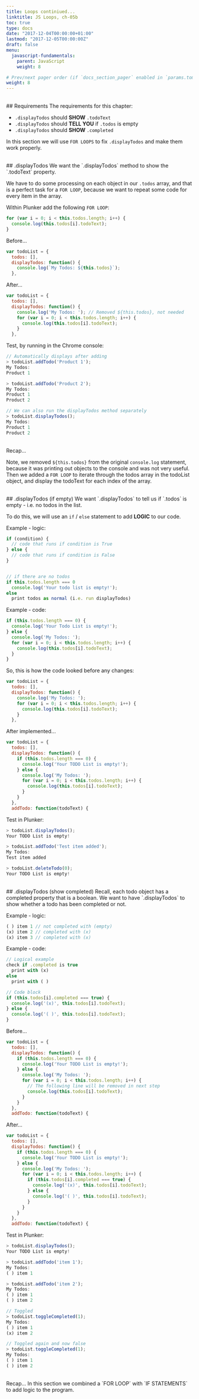 ```yaml
---
title: Loops continiued...
linktitle: JS Loops, ch-05b
toc: true
type: docs
date: "2017-12-04T00:00:00+01:00"
lastmod: "2017-12-05T00:00:00Z"
draft: false
menu:
  javascript-fundamentals:
    parent: JavaScript
    weight: 8

# Prev/next pager order (if `docs_section_pager` enabled in `params.toml`)
weight: 8
---
```


<br>
## Requirements
The requirements for this chapter:  

- `.displayTodos` should **SHOW** `.todoText`  
- `.displayTodos` should **TELL YOU** if `.todos` is empty  
- `.displayTodos` should **SHOW** `.completed`  

In this section we will use `FOR LOOPS` to fix `.displayTodos` and make them work properly.  

<br>
## .displayTodos
We want the `.displayTodos` method to show the `.todoText` property.  

We have to do some processing on each object in our `.todos` array, and that is a perfect task for a `FOR LOOP`, because we want to repeat some code for every item in the array.  

Within Plunker add the following `FOR LOOP`:  

```javascript
for (var i = 0; i < this.todos.length; i++) {
  console.log(this.todos[i].todoText);
}
```

Before...  
```javascript
var todoList = {
  todos: [],
  displayTodos: function() {
    console.log(`My Todos: ${this.todos}`);
  },
```

After...  
```javascript
var todoList = {
  todos: [],
  displayTodos: function() {
    console.log('My Todos: '); // Removed ${this.todos}, not needed
    for (var i = 0; i < this.todos.length; i++) {
      console.log(this.todos[i].todoText);
    }
  },
```

Test, by running in the Chrome console:  
```javascript
// Automatically displays after adding
> todoList.addTodo('Product 1');
My Todos:
Product 1

> todoList.addTodo('Product 2');
My Todos:
Product 1
Product 2

// We can also run the displayTodos method separately
> todoList.displayTodos();
My Todos:
Product 1
Product 2
```
<br>
Recap...  

Note, we removed `${this.todos}` from the original `console.log` statement, because it was printing out objects to the console and was not very useful. Then we added a `FOR LOOP` to iterate through the todos array in the todoList object, and display the todoText for each index of the array.  

<br>
## .displayTodos (if empty)
We want `.displayTodos` to tell us if `.todos` is empty - i.e. no todos in the list.  

To do this, we will use an `if` / `else` statement to add **LOGIC** to our code.  

Example - logic:  
```javascript
if (condition) {
  // code that runs if condition is True
} else {
  // code that runs if condition is False
}


// if there are no todos
if this.todos.length === 0 
  console.log('Your todo list is empty!');
else
  print todos as normal (i.e. run displayTodos)
```

Example - code:  
```javascript
if (this.todos.length === 0) {
  console.log('Your Todo List is empty!');
} else {
  console.log('My Todos: ');
  for (var i = 0; i < this.todos.length; i++) {
    console.log(this.todos[i].todoText);
  }
}
```

So, this is how the code looked before any changes:  
```javascript
var todoList = {
  todos: [],
  displayTodos: function() {
    console.log('My Todos: ');
    for (var i = 0; i < this.todos.length; i++) {
      console.log(this.todos[i].todoText);
    }
  },
```

After implemented...  
```javascript
var todoList = {
  todos: [],
  displayTodos: function() {
    if (this.todos.length === 0) {
      console.log('Your TODO List is empty!');
    } else {
      console.log('My Todos: ');
      for (var i = 0; i < this.todos.length; i++) {
        console.log(this.todos[i].todoText);
      }
    }
  },
  addTodo: function(todoText) {
```

Test in Plunker:  
```javascript
> todoList.displayTodos();
Your TODO List is empty!

> todoList.addTodo('Test item added');
My Todos:
Test item added

> todoList.deleteTodo(0);
Your TODO List is empty!
```

<br>
## .displayTodos (show completed)
Recall, each todo object has a completed property that is a boolean. We want to have `.displayTodos` to show whether a todo has been completed or not.  

Example - logic:  
```javascript
( ) item 1 // not completed with (empty)
(x) item 2 // completed with (x)
(x) item 3 // completed with (x)
```

Example - code:  
```javascript
// Logical example
check if .completed is true
  print with (x)
else
  print with ( )

// Code block
if (this.todos[i].completed === true) {
  console.log('(x)', this.todos[i].todoText);
} else {
  console.log('( )', this.todos[i].todoText);
}
```

Before...  
```javascript
var todoList = {
  todos: [],
  displayTodos: function() {
    if (this.todos.length === 0) {
      console.log('Your TODO List is empty!');
    } else {
      console.log('My Todos: ');
      for (var i = 0; i < this.todos.length; i++) {
        // The following line will be removed in next step
        console.log(this.todos[i].todoText);
      }
    }
  },
  addTodo: function(todoText) {
```

After...  
```javascript
var todoList = {
  todos: [],
  displayTodos: function() {
    if (this.todos.length === 0) {
      console.log('Your TODO List is empty!');
    } else {
      console.log('My Todos: ');
      for (var i = 0; i < this.todos.length; i++) {
        if (this.todos[i].completed === true) {
          console.log('(x)', this.todos[i].todoText);
        } else {
          console.log('( )', this.todos[i].todoText);
        }
      }
    }
  },
  addTodo: function(todoText) {
```

Test in Plunker:  
```javascript
> todoList.displayTodos();
Your TODO List is empty!

> todoList.addTodo('item 1');
My Todos:
( ) item 1

> todoList.addTodo('item 2');
My Todos:
( ) item 1
( ) item 2

// Toggled
> todoList.toggleCompleted(1);
My Todos:
( ) item 1
(x) item 2

// Toggled again and now false
> todoList.toggleCompleted(1);
My Todos:
( ) item 1
( ) item 2
```
<br>
Recap...  
In this section we combined a `FOR LOOP` with `IF STATEMENTS` to add logic to the program.  
